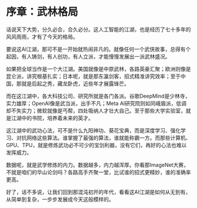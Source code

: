 # 序章：武林格局

话说天下大势，分久必合，合久必分。这人工智能的江湖，也是经历了七十多年的风风雨雨，才有了今天的格局。

要说这AI江湖，那可不是一开始就热闹非凡的。就像任何一个武侠故事，总得有个起因，有人铸剑，有人创功，有人立派，才能慢慢发展出一派武林盛况。

如果把全球当作是一个大江湖。美国就像是中原武林，各路英豪汇聚；欧洲则像是昆仑派，讲究根基扎实；日本呢，就是那东瀛剑客，招式精准讲究效率；至于中国，那就是后起之秀，藏龙卧虎，近些年才展露锋芒。

而在这江湖中，各大科技公司、研究所就是各门各派。谷歌DeepMind是少林寺，实力雄厚；OpenAI像是武当派，出手不凡；Meta AI研究院则如同峨眉派，低调却不失实力；微软就像是丐帮，四处吸纳人才壮大自己。至于那些大学实验室，就是江湖中的书院，培养着未来的英才。

这江湖中的武功心法，可不是什么九阳神功、葵花宝典，而是深度学习、强化学习、对抗网络这些算法。谁掌握了最强的算法，谁就能称霸一方。而那些计算机、GPU、TPU，就是修炼武功必不可少的宝剑利器，没有它们，再好的心法也难以发挥威力。

数据呢，就是武学修炼的内力。数据越多，内力越浑厚。你看那ImageNet大赛，不就是咱们的华山论剑吗？各路高手齐聚一堂，比试谁的招式更精妙，谁的准确率更高。

好了，话不多说，让我们回到那混沌初开的年代，看看这AI江湖是如何从无到有，从简单到复杂，一步步发展成今天这般模样的。
